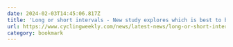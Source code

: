 ```yaml
---
date: 2024-02-03T14:45:06.817Z
title: 'Long or short intervals - New study explores which is best to boost performance'
url: https://www.cyclingweekly.com/news/latest-news/long-or-short-intervals-new-study-explores-which-is-best-to-boost-performance-448647
category: bookmark
---
```

